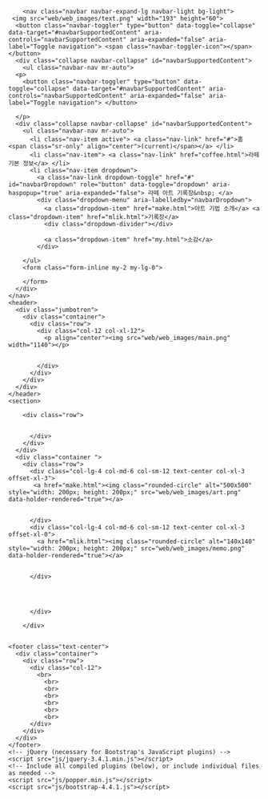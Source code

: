 <!DOCTYPE html>
<html lang="en">
  <head>
    <meta charset="utf-8">
    <meta http-equiv="X-UA-Compatible" content="IE=edge">
    <meta name="viewport" content="width=device-width, initial-scale=1">
    <title>Bootstrap Agency Page Template</title>
    <!-- Bootstrap -->
    <link href="css/bootstrap-4.4.1.css" rel="stylesheet">
  </head>
  <body>
   
		<nav class="navbar navbar-expand-lg navbar-light bg-light">
     <img src="web/web_images/text.png" width="193" height="60">
      <button class="navbar-toggler" type="button" data-toggle="collapse" data-target="#navbarSupportedContent" aria-controls="navbarSupportedContent" aria-expanded="false" aria-label="Toggle navigation"> <span class="navbar-toggler-icon"></span> </button>
      <div class="collapse navbar-collapse" id="navbarSupportedContent">
        <ul class="navbar-nav mr-auto">
      <p>
        <button class="navbar-toggler" type="button" data-toggle="collapse" data-target="#navbarSupportedContent" aria-controls="navbarSupportedContent" aria-expanded="false" aria-label="Toggle navigation"> </button>
		 
      </p>
      <div class="collapse navbar-collapse" id="navbarSupportedContent">
        <ul class="navbar-nav mr-auto">
          <li class="nav-item active"> <a class="nav-link" href="#">홈 <span class="sr-only" align="center">(current)</span></a> </li>
          <li class="nav-item"> <a class="nav-link" href="coffee.html">라떼 기본 정보</a> </li>
          <li class="nav-item dropdown">
            <a class="nav-link dropdown-toggle" href="#" id="navbarDropdown" role="button" data-toggle="dropdown" aria-haspopup="true" aria-expanded="false"> 라떼 아트 기록장&nbsp; </a>
            <div class="dropdown-menu" aria-labelledby="navbarDropdown">
              <a class="dropdown-item" href="make.html">아트 기법 소개</a> <a class="dropdown-item" href="mlik.html">기록장</a>
              <div class="dropdown-divider"></div>
				
              <a class="dropdown-item" href="my.html">소감</a> 
            </div>
         
        </ul>
        <form class="form-inline my-2 my-lg-0">
          
        </form>
      </div>
    </nav>
    <header>
      <div class="jumbotron">
        <div class="container">
          <div class="row">
            <div class="col-12 col-xl-12">
              <p align="center"><img src="web/web_images/main.png" width="1140"></p>
              
              
            </div>
          </div>
        </div>
      </div>
    </header>
    <section>
     
        <div class="row">
          
           
          </div>
        </div>
      </div>
      <div class="container ">
        <div class="row">
          <div class="col-lg-4 col-md-6 col-sm-12 text-center col-xl-3 offset-xl-3">
           <a href="make.html"><img class="rounded-circle" alt="500x500" style="width: 200px; height: 200px;" src="web/web_images/art.png" data-holder-rendered="true"></a>
            
            
          </div>
          <div class="col-lg-4 col-md-6 col-sm-12 text-center col-xl-3 offset-xl-0">
            <a href="mlik.html"><img class="rounded-circle" alt="140x140" style="width: 200px; height: 200px;" src="web/web_images/memo.png" data-holder-rendered="true"></a>
           
        
          </div>
          
        
          
            
          </div>
         
        </div>
       
      
    <footer class="text-center">
      <div class="container">
        <div class="row">
          <div class="col-12">
            <br>
			  <br>
			  <br>
			  <br>
			  <br>
			  <br>
			  <br>
          </div>
        </div>
      </div>
    </footer>
    <!-- jQuery (necessary for Bootstrap's JavaScript plugins) --> 
    <script src="js/jquery-3.4.1.min.js"></script> 
    <!-- Include all compiled plugins (below), or include individual files as needed --> 
    <script src="js/popper.min.js"></script> 
    <script src="js/bootstrap-4.4.1.js"></script>
  </body>
</html>

